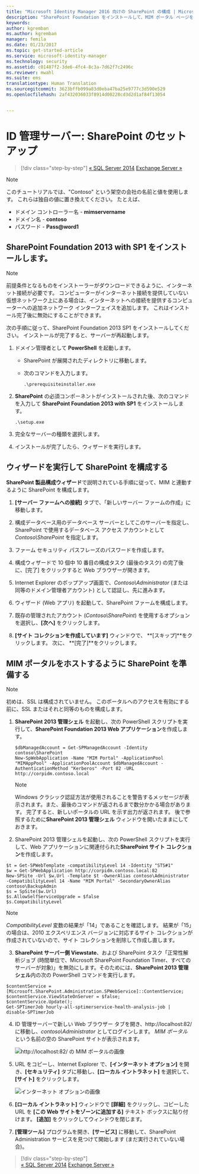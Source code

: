 ```yaml
---
title: "Microsoft Identity Manager 2016 向けの SharePoint の構成 | Microsoft Docs"
description: "SharePoint Foundation をインストールして、MIM ポータル ページをホストできるように構成します。"
keywords: 
author: kgremban
ms.author: kgremban
manager: femila
ms.date: 01/23/2017
ms.topic: get-started-article
ms.service: microsoft-identity-manager
ms.technology: security
ms.assetid: c01487f2-3de6-4fc4-8c3a-7d62f7c2496c
ms.reviewer: mwahl
ms.suite: ems
translationtype: Human Translation
ms.sourcegitcommit: 3623bffb099a83d0eba47ba25e9777c3d590e529
ms.openlocfilehash: 2af432036033f8914d00228cd3d2d1af84f13054


---
```


# <a name="set-up-an-identity-management-server-sharepoint"></a>ID 管理サーバー: SharePoint のセットアップ

>[!div class="step-by-step"]
[« SQL Server 2014](prepare-server-sql2014.md)
[Exchange Server »](prepare-server-exchange.md)

> [!NOTE]
> このチュートリアルでは、"Contoso" という架空の会社の名前と値を使用します。 これらは独自の値に置き換えてください。 たとえば、
> - ドメイン コントローラー名 - **mimservername**
> - ドメイン名 - **contoso**
> - パスワード - **Pass@word1**


## <a name="install-sharepoint-foundation-2013-with-sp1"></a>**SharePoint Foundation 2013 with SP1** をインストールします。

> [!NOTE]
> 前提条件となるものをインストーラーがダウンロードできるように、インターネット接続が必要です。 コンピューターがインターネット接続を提供していない仮想ネットワーク上にある場合は、インターネットへの接続を提供するコンピューターへの追加ネットワーク インターフェイスを追加します。 これはインストール完了後に無効にすることができます。

次の手順に従って、SharePoint Foundation 2013 SP1 をインストールしてください。 インストールが完了すると、サーバーが再起動します。 

1.  ドメイン管理者として **PowerShell** を起動します。

    -   SharePoint が展開されたディレクトリに移動します。

    -   次のコマンドを入力します。

        ```
        .\prerequisiteinstaller.exe
        ```

2.  **SharePoint** の必須コンポーネントがインストールされた後、次のコマンドを入力して **SharePoint Foundation 2013 with SP1** をインストールします。

    ```
    .\setup.exe
    ```

3.  完全なサーバーの種類を選択します。

4.  インストールが完了したら、ウィザードを実行します。

## <a name="run-the-wizard-to-configure-sharepoint"></a>ウィザードを実行して SharePoint を構成する

**SharePoint 製品構成ウィザード**で説明されている手順に従って、MIM と連動するように SharePoint を構成します。

1. **[サーバー ファームへの接続]** タブで、「新しいサーバー ファームの作成」に移動します。

2. 構成データベース用のデータベース サーバーとしてこのサーバーを指定し、SharePoint で使用するデータベース アクセス アカウントとして *Contoso\SharePoint* を指定します。

3. ファーム セキュリティ パスフレーズのパスワードを作成します。

4. 構成ウィザードで 10 個中 10 番目の構成タスク (最後のタスク) の完了後に、[完了] をクリックすると Web ブラウザーが開きます。

5. Internet Explorer のポップアップ画面で、*Contoso\Administrator* (または同等のドメイン管理者アカウント) として認証し、先に進みます。

6. ウィザード (Web アプリ) を起動して、SharePoint ファームを構成します。

7. 既存の管理されたアカウント (*Contoso\SharePoint*) を使用するオプションを選択し、**[次へ]** をクリックします。

8. **[サイト コレクションを作成しています]** ウィンドウで、 **[スキップ]**をクリックします。  次に、 **[完了]**をクリックします。

## <a name="prepare-sharepoint-to-host-the-mim-portal"></a>MIM ポータルをホストするように SharePoint を準備する

> [!NOTE]
> 初めは、SSL は構成されていません。 このポータルへのアクセスを有効にする前に、SSL またはそれと同等のものを構成します。

1. **SharePoint 2013 管理シェル** を起動し、次の PowerShell スクリプトを実行して、**SharePoint Foundation 2013 Web アプリケーション**を作成します。

    ```
    $dbManagedAccount = Get-SPManagedAccount -Identity contoso\SharePoint
    New-SpWebApplication -Name "MIM Portal" -ApplicationPool "MIMAppPool" -ApplicationPoolAccount $dbManagedAccount -AuthenticationMethod "Kerberos" -Port 82 -URL http://corpidm.contoso.local
    ```

    > [!NOTE]
    > Windows クラシック認証方法が使用されることを警告するメッセージが表示されます。また、最後のコマンドが返されるまで数分かかる場合があります。 完了すると、新しいポータルの URL を示す出力が返されます。 後で参照するために**SharePoint 2013 管理シェル** ウィンドウを開いたままにしておきます。

2. SharePoint 2013 管理シェルを起動し、次の PowerShell スクリプトを実行して、Web アプリケーションに関連付られた**SharePoint サイト コレクション**を作成します。

  ```
  $t = Get-SPWebTemplate -compatibilityLevel 14 -Identity "STS#1"
  $w = Get-SPWebApplication http://corpidm.contoso.local:82
  New-SPSite -Url $w.Url -Template $t -OwnerAlias contoso\Administrator
  -CompatibilityLevel 14 -Name "MIM Portal" -SecondaryOwnerAlias contoso\BackupAdmin
  $s = SpSite($w.Url)
  $s.AllowSelfServiceUpgrade = $false
  $s.CompatibilityLevel
  ```

  > [!NOTE]
  > *CompatibilityLevel* 変数の結果が「14」であることを確認します。 結果が「15」の場合は、2010 エクスペリエンス バージョンに対応するサイト コレクションが作成されていないので、サイト コレクションを削除して作成し直します。

3. **SharePoint サーバー側 Viewstate**、および SharePoint タスク「正常性解析ジョブ (時間単位で、Microsoft SharePoint Foundation Timer、すべてのサーバーが対象)」を無効にします。そのためには、**SharePoint 2013 管理シェル**内の次の PowerShell コマンドを実行します。

  ```
  $contentService = [Microsoft.SharePoint.Administration.SPWebService]::ContentService;
  $contentService.ViewStateOnServer = $false;
  $contentService.Update();
  Get-SPTimerJob hourly-all-sptimerservice-health-analysis-job | disable-SPTimerJob
  ```

4. ID 管理サーバーで新しい Web ブラウザー タブを開き、http://localhost:82/ に移動し、*contoso\Administrator* としてログインします。  *MIM ポータル* という名前の空の SharePoint サイトが表示されます。

    ![http://localhost:82/ の MIM ポータルの画像](media/MIM-DeploySP1.png)

5. URL をコピーし、Internet Explorer で、**[インターネット オプション]** を開き、**[セキュリティ]** タブに移動し、**[ローカル イントラネット]** を選択して、**[サイト]** をクリックします。

    ![インターネット オプションの画像](media/MIM-DeploySP2.png)

6. **[ローカル イントラネット]** ウィンドウで **[詳細]** をクリックし、コピーした URL を **[この Web サイトをゾーンに追加する]** テキスト ボックスに貼り付けます。 **[追加]** をクリックしてウィンドウを閉じます。

7. **[管理ツール]** プログラムを開き、**[サービス]** に移動して、SharePoint Administration サービスを見つけて開始します (まだ実行されていない場合)。

>[!div class="step-by-step"]  
[« SQL Server 2014](prepare-server-sql2014.md)
[Exchange Server »](prepare-server-exchange.md)



<!--HONumber=Jan17_HO4-->


